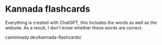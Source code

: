 # Kannada flashcards


Everything is created with ChatGPT, this includes the words as well as the website. As a result, I don't know whether these words are correct. 



camminady.dev/kannada-flashcards/
